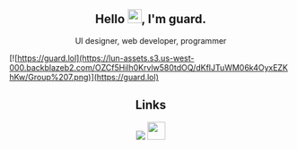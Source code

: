 <h2 align="center">Hello <img src="https://media.giphy.com/media/hvRJCLFzcasrR4ia7z/giphy.gif" width="25px">, I'm guard.</h2>
<p align="center">UI designer, web developer, programmer</p>

[![https://guard.lol](https://lun-assets.s3.us-west-000.backblazeb2.com/OZCf5Hilh0Krvlw580tdOQ/dKfIJTuWM06k4OyxEZKhKw/Group%207.png)](https://guard.lol)

<h2 align="center">Links</h2>

<p align="center" >
 <a href="https://discord.com/users/473251000619237376"><img src="https://discord.c99.nl/widget/theme-1/473251000619237376.png" /></a>
<a href="https://guard.lol/discord"><img height="32" width="32" src="https://raw.githubusercontent.com/simple-icons/simple-icons/develop/icons/discord.svg" /></a>

